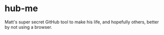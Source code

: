 # hub-me
Matt's super secret GitHub tool to make his life, and hopefully others, better by not using a browser.
